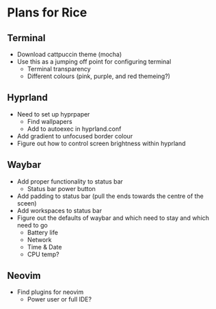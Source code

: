 # Plans for Rice

## Terminal
- Download cattpuccin theme (mocha)
- Use this as a jumping off point for configuring terminal
	- Terminal transparency
	- Different colours (pink, purple, and red themeing?)
## Hyprland
- Need to set up hyprpaper
	- Find wallpapers
	- Add to autoexec in hyprland.conf
- Add gradient to unfocused border colour
- Figure out how to control screen brightness within hyprland
## Waybar
- Add proper functionality to status bar
	- Status bar power button
- Add padding to status bar (pull the ends towards the centre of the sceen)
- Add workspaces to status bar
- Figure out the defaults of waybar and which need to stay and which need to go
	- Battery life
	- Network
	- Time & Date
	- CPU temp?
## Neovim
- Find plugins for neovim
	- Power user or full IDE?

